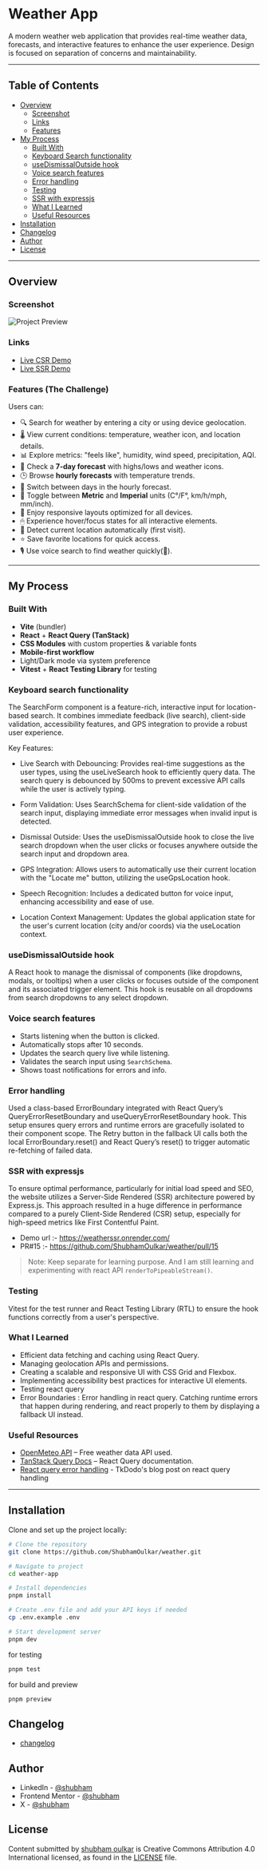 # Weather App   

A modern weather web application that provides real-time weather data, forecasts, and interactive features to enhance the user experience. Design is focused on separation of concerns and maintainability.

---

## Table of Contents

- [Overview](#overview)
  - [Screenshot](#screenshot)
  - [Links](#links)
  - [Features](#features)
- [My Process](#my-process)
  - [Built With](#built-with)
  - [Keyboard Search functionality](#search-functionality)
  - [useDismissalOutside hook](#useDismissalOutside-hook)
  - [Voice search features](#voice-search-features)
  - [Error handling](#error-handling)
  - [Testing](#testing)
  - [SSR with expressjs](#ssr-with-expressjs)
  - [What I Learned](#what-i-learned)
  - [Useful Resources](#useful-resources)
- [Installation](#installation)
- [Changelog](/changelog.md)
- [Author](#author)
- [License](#license)

---

## Overview

### Screenshot  
![Project Preview](/docs/project_submission.png)

### Links
- [Live CSR Demo](https://weather-inky-delta.vercel.app/) 
- [Live SSR Demo](https://weatherssr.onrender.com/)

### Features (The Challenge)

Users can:  
- 🔍 Search for weather by entering a city or using device geolocation.  
- 🌡 View current conditions: temperature, weather icon, and location details.  
- 📊 Explore metrics: "feels like", humidity, wind speed, precipitation, AQI.  
- 📅 Check a **7-day forecast** with highs/lows and weather icons.  
- 🕒 Browse **hourly forecasts** with temperature trends.  
- 📌 Switch between days in the hourly forecast.  
- 🔄 Toggle between **Metric** and **Imperial** units (C°/F°, km/h/mph, mm/inch).  
- 📱 Enjoy responsive layouts optimized for all devices.  
- 🖱 Experience hover/focus states for all interactive elements.  
- 📍 Detect current location automatically (first visit).  
- ⭐ Save favorite locations for quick access.   
- 🎙 Use voice search to find weather quickly(🚧).   

---

## My Process

### Built With
- **Vite** (bundler)  
- **React** + **React Query (TanStack)**  
- **CSS Modules** with custom properties & variable fonts  
- **Mobile-first workflow**  
- Light/Dark mode via system preference  
- **Vitest** + **React Testing Library** for testing

### Keyboard search functionality
The SearchForm component is a feature-rich, interactive input for location-based search. It combines immediate feedback (live search), client-side validation, accessibility features, and GPS integration to provide a robust user experience.

Key Features: 
- Live Search with Debouncing: Provides real-time suggestions as the user types, using the useLiveSearch hook to efficiently query data. The search query is debounced by 500ms to prevent excessive API calls while the user is actively typing.

- Form Validation: Uses SearchSchema for client-side validation of the search input, displaying immediate error messages when invalid input is detected.

- Dismissal Outside: Uses the useDismissalOutside hook to close the live search dropdown when the user clicks or focuses anywhere outside the search input and dropdown area.

- GPS Integration: Allows users to automatically use their current location with the "Locate me" button, utilizing the useGpsLocation hook.

- Speech Recognition: Includes a dedicated button for voice input, enhancing accessibility and ease of use.

- Location Context Management: Updates the global application state for the user's current location (city and/or coords) via the useLocation context.

### useDismissalOutside hook
  A React hook to manage the dismissal of components (like dropdowns, modals, or tooltips) when a user clicks or focuses outside of the component and its associated trigger element. This hook is reusable on all dropdowns from search dropdowns to any select dropdown.

### Voice search features 
  - Starts listening when the button is clicked.
  - Automatically stops after 10 seconds.
  - Updates the search query live while listening.
  - Validates the search input using `SearchSchema`.
  - Shows toast notifications for errors and info.

### Error handling
  Used a class-based ErrorBoundary integrated with React Query’s QueryErrorResetBoundary and useQueryErrorResetBoundary hook.
  This setup ensures query errors and runtime errors are gracefully isolated to their component scope.
  The Retry button in the fallback UI calls both the local ErrorBoundary.reset() and React Query’s reset() to trigger automatic re-fetching of failed data.

### SSR with expressjs
  To ensure optimal performance, particularly for initial load speed and SEO, the website utilizes a Server-Side Rendered (SSR) architecture powered by Express.js. This approach resulted in a huge difference in performance compared to a purely Client-Side Rendered (CSR) setup, especially for high-speed metrics like First Contentful Paint. 

  - Demo url :- https://weatherssr.onrender.com/
  - PR#15 :- https://github.com/ShubhamOulkar/weather/pull/15

  > Note: Keep separate for learning purpose. And I am still learning and experimenting with react API `renderToPipeableStream()`.

### Testing
  Vitest for the test runner and React Testing Library (RTL) to ensure the hook functions correctly from a user's perspective.

### What I Learned
- Efficient data fetching and caching using React Query.  
- Managing geolocation APIs and permissions. 
- Creating a scalable and responsive UI with CSS Grid and Flexbox.  
- Implementing accessibility best practices for interactive UI elements.  
- Testing react query
- Error Boundaries : Error handling in react query. Catching runtime errors that happen during rendering, and react properly to them by displaying a fallback UI instead.

### Useful Resources
- [OpenMeteo API](https://open-meteo.com/) – Free weather data API used.  
- [TanStack Query Docs](https://tanstack.com/query/latest) – React Query documentation.  
- [React query error handling](https://tkdodo.eu/blog/react-query-error-handling) - TkDodo's blog post on react query handling

---

## Installation

Clone and set up the project locally:

```bash
# Clone the repository
git clone https://github.com/ShubhamOulkar/weather.git

# Navigate to project
cd weather-app

# Install dependencies
pnpm install

# Create .env file and add your API keys if needed
cp .env.example .env

# Start development server
pnpm dev
```
for testing

```bash
pnpm test 
```
for build and preview
```bash
pnpm preview
```
## Changelog 
 - [changelog](./changelog.md)

## Author

- LinkedIn - [@shubham](www.linkedin.com/in/shubham-oulkar)
- Frontend Mentor - [@shubham](https://www.frontendmentor.io/profile/ShubhamOulkar)
- X - [@shubham](https://x.com/shubhuoulkar)
## License

Content submitted by [shubham oulkar](https://github.com/ShubhamOulkar) is Creative Commons Attribution 4.0 International licensed, as found in the [LICENSE](/LICENSE) file.